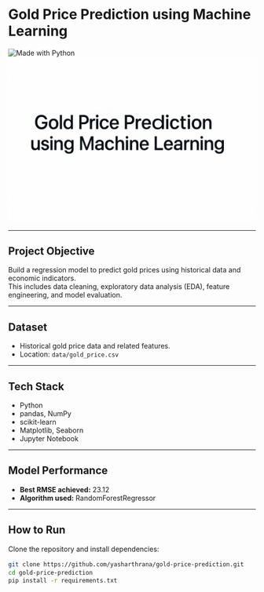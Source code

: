 # Gold Price Prediction using Machine Learning

![Made with Python](https://img.shields.io/badge/Made%20with-Python-blue?logo=python)
![Project Banner](images/banner.png)

---

## Project Objective
Build a regression model to predict gold prices using historical data and economic indicators.  
This includes data cleaning, exploratory data analysis (EDA), feature engineering, and model evaluation.

---

## Dataset
- Historical gold price data and related features.
- Location: `data/gold_price.csv`

---

## Tech Stack
- Python
- pandas, NumPy
- scikit-learn
- Matplotlib, Seaborn
- Jupyter Notebook

---

## Model Performance
- **Best RMSE achieved:** 23.12
- **Algorithm used:** RandomForestRegressor

---

## How to Run
Clone the repository and install dependencies:

```bash
git clone https://github.com/yasharthrana/gold-price-prediction.git
cd gold-price-prediction
pip install -r requirements.txt

